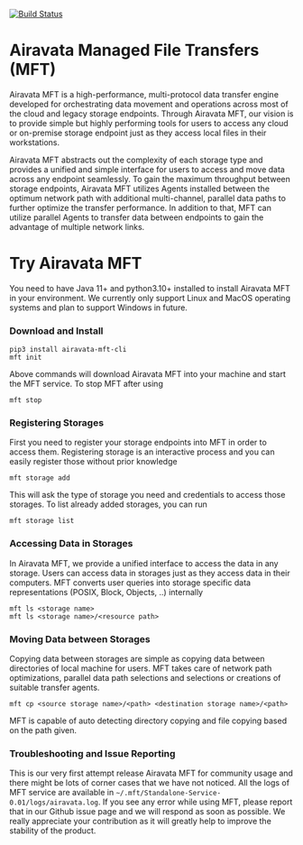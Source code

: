 <!--
Licensed to the Apache Software Foundation (ASF) under one
or more contributor license agreements.  See the NOTICE file
distributed with this work for additional information
regarding copyright ownership.  The ASF licenses this file
to you under the Apache License, Version 2.0 (the
"License"); you may not use this file except in compliance
with the License.  You may obtain a copy of the License at

  http://www.apache.org/licenses/LICENSE-2.0

Unless required by applicable law or agreed to in writing,
software distributed under the License is distributed on an
"AS IS" BASIS, WITHOUT WARRANTIES OR CONDITIONS OF ANY
KIND, either express or implied.  See the License for the
specific language governing permissions and limitations
under the License.
-->

[![Build Status](https://travis-ci.org/apache/airavata-mft.svg?branch=master)](https://travis-ci.org/apache/airavata-mft)


# Airavata Managed File Transfers (MFT)

Airavata MFT is a high-performance, multi-protocol data transfer engine developed for orchestrating data movement and operations across most of the cloud and legacy storage endpoints. Through Airavata MFT, our vision is to provide simple but highly performing tools for users to access any cloud or on-premise storage endpoint just as they access local files in their workstations. 

Airavata MFT abstracts out the complexity of each storage type and provides a unified and simple interface for users to access and move data across any endpoint seamlessly. To gain the maximum throughput between storage endpoints, Airavata MFT utilizes Agents installed between the optimum network path with additional multi-channel, parallel data paths to further optimize the transfer performance. In addition to that, MFT can utilize parallel Agents to transfer data between endpoints to gain the advantage of multiple network links. 

# Try Airavata MFT
You need to have Java 11+ and python3.10+ installed to install Airavata MFT in your environment. We currently only support Linux and MacOS operating systems and plan to support Windows in future. 

### Download and Install
```
pip3 install airavata-mft-cli
mft init
```

Above commands will download Airavata MFT into your machine and start the MFT service. To stop MFT after using

```
mft stop
```


### Registering Storages

First you need to register your storage endpoints into MFT in order to access them. Registering storage is an interactive process and you can easily register those without prior knowledge 

```
mft storage add
```

This will ask the type of storage you need and credentials to access those storages. To list already added storages, you can run

```
mft storage list
```
### Accessing Data in Storages

In Airavata MFT, we provide a unified interface to access the data in any storage. Users can access data in storages just as they access data in their computers. MFT converts user queries into storage specific data representations (POSIX, Block, Objects, ..) internally

```
mft ls <storage name>
mft ls <storage name>/<resource path>
```

### Moving Data between Storages

Copying data between storages are simple as copying data between directories of local machine for users. MFT takes care of network path optimizations, parallel data path selections and selections or creations of suitable transfer agents. 
 
 ```
 mft cp <source storage name>/<path> <destination storage name>/<path> 
 ```
MFT is capable of auto detecting directory copying and file copying based on the path given.

### Troubleshooting and Issue Reporting

This is our very first attempt release Airavata MFT for community usage and there might be lots of corner cases that we have not noticed. All the logs of MFT service are available in ```~/.mft/Standalone-Service-0.01/logs/airavata.log```. If you see any error while using MFT, please report that in our Github issue page and we will respond as soon as possible. We really appreciate your contribution as it will greatly help to improve the stability of the product.
